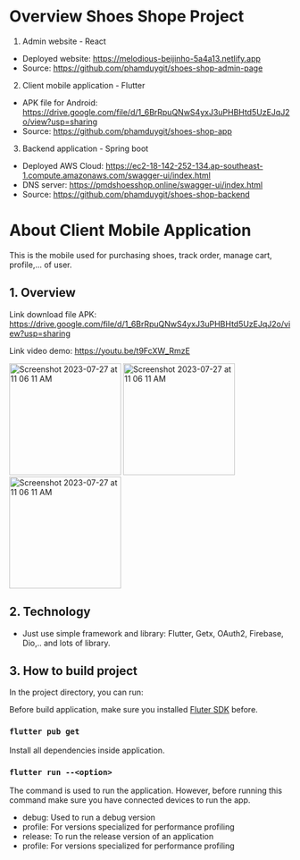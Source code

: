 # Overview Shoes Shope Project

1. Admin website - React
- Deployed website: https://melodious-beijinho-5a4a13.netlify.app
- Source: https://github.com/phamduygit/shoes-shop-admin-page
2. Client mobile application - Flutter
- APK file for Android: https://drive.google.com/file/d/1_6BrRpuQNwS4yxJ3uPHBHtd5UzEJqJ2o/view?usp=sharing
- Source: https://github.com/phamduygit/shoes-shop-app
3. Backend application - Spring boot
- Deployed AWS Cloud: https://ec2-18-142-252-134.ap-southeast-1.compute.amazonaws.com/swagger-ui/index.html
- DNS server: https://pmdshoesshop.online/swagger-ui/index.html
- Source: https://github.com/phamduygit/shoes-shop-backend

# About Client Mobile Application
This is the mobile used for purchasing shoes, track order, manage cart, profile,... of user.
## 1. Overview
Link download file APK: https://drive.google.com/file/d/1_6BrRpuQNwS4yxJ3uPHBHtd5UzEJqJ2o/view?usp=sharing

Link video demo: https://youtu.be/t9FcXW_RmzE

<img width="200" alt="Screenshot 2023-07-27 at 11 06 11 AM" 
src="https://res.cloudinary.com/dvhhz53rr/image/upload/v1690460508/Screenshot_1690449859_wdaf8r.png">
<img width="200" alt="Screenshot 2023-07-27 at 11 06 11 AM" src="https://res.cloudinary.com/dvhhz53rr/image/upload/v1690460541/Screenshot_1690449846_hwehea.png">
<img width="200" alt="Screenshot 2023-07-27 at 11 06 11 AM" src="https://res.cloudinary.com/dvhhz53rr/image/upload/v1690460588/Screenshot_1690449853_fsjrug.png">

## 2. Technology
- Just use simple framework and library: Flutter, Getx, OAuth2, Firebase, Dio,.. and lots of library.

## 3. How to build project
In the project directory, you can run:

Before build application, make sure you installed [Fluter SDK](https://docs.flutter.dev/get-started/install) before.

### `flutter pub get`

Install all dependencies inside application.

### `flutter run --<option>`

The command is used to run the application. However, before running this command make sure you have connected devices to run the app.
- debug: Used to run a debug version
- profile: For versions specialized for performance profiling
- release: To run the release version of an application
- profile: For versions specialized for performance profiling
